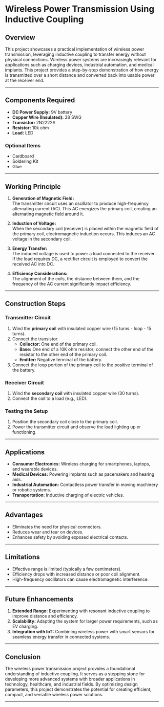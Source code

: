 # Wireless Power Transmission Using Inductive Coupling  

## Overview  
This project showcases a practical implementation of wireless power transmission, leveraging inductive coupling to transfer energy without physical connections. Wireless power systems are increasingly relevant for applications such as charging devices, industrial automation, and medical implants. This project provides a step-by-step demonstration of how energy is transmitted over a short distance and converted back into usable power at the receiver end.  

---

## Components Required  
- **DC Power Supply:** 9V battery  
- **Copper Wire (Insulated):** 28 SWG  
- **Transistor:** 2N2222A  
- **Resistor:** 10k ohm  
- **Load:** LED  

### Optional Items  
- Cardboard  
- Soldering Kit  
- Glue  

---

## Working Principle  

1. **Generation of Magnetic Field:**  
   The transmitter circuit uses an oscillator to produce high-frequency alternating current (AC). This AC energizes the primary coil, creating an alternating magnetic field around it.  

2. **Induction of Voltage:**  
   When the secondary coil (receiver) is placed within the magnetic field of the primary coil, electromagnetic induction occurs. This induces an AC voltage in the secondary coil.  

3. **Energy Transfer:**  
   The induced voltage is used to power a load connected to the receiver. If the load requires DC, a rectifier circuit is employed to convert the received AC into DC.  

4. **Efficiency Considerations:**  
   The alignment of the coils, the distance between them, and the frequency of the AC current significantly impact efficiency.  

---

## Construction Steps  

### Transmitter Circuit  
1. Wind the **primary coil** with insulated copper wire (15 turns - loop - 15 turns).  
2. Connect the transistor:  
   - **Collector:** One end of the primary coil.  
   - **Base:** One end of a 10K ohm resistor; connect the other end of the resistor to the other end of the primary coil.  
   - **Emitter:** Negative terminal of the battery.  
3. Connect the loop portion of the primary coil to the positive terminal of the battery.  

### Receiver Circuit  
1. Wind the **secondary coil** with insulated copper wire (30 turns).  
2. Connect the coil to a load (e.g., LED).  

### Testing the Setup  
1. Position the secondary coil close to the primary coil.  
2. Power the transmitter circuit and observe the load lighting up or functioning.  

---

## Applications  

- **Consumer Electronics:** Wireless charging for smartphones, laptops, and wearable devices.  
- **Medical Devices:** Powering implants such as pacemakers and hearing aids.  
- **Industrial Automation:** Contactless power transfer in moving machinery or robotic systems.  
- **Transportation:** Inductive charging of electric vehicles.  

---

## Advantages  

- Eliminates the need for physical connectors.  
- Reduces wear and tear on devices.  
- Enhances safety by avoiding exposed electrical contacts.  

---

## Limitations  

- Effective range is limited (typically a few centimeters).  
- Efficiency drops with increased distance or poor coil alignment.  
- High-frequency oscillators can cause electromagnetic interference.  

---

## Future Enhancements  

1. **Extended Range:** Experimenting with resonant inductive coupling to improve distance and efficiency.  
2. **Scalability:** Adapting the system for larger power requirements, such as EV charging.  
3. **Integration with IoT:** Combining wireless power with smart sensors for seamless energy transfer in connected systems.  

---

## Conclusion  

The wireless power transmission project provides a foundational understanding of inductive coupling. It serves as a stepping stone for developing more advanced systems with broader applications in technology, healthcare, and industrial fields. By optimizing design parameters, this project demonstrates the potential for creating efficient, compact, and versatile wireless power solutions.  

---


